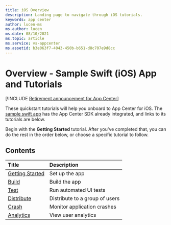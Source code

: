 ```yaml
---
title: iOS Overview
description: Landing page to navigate through iOS tutorials.
keywords: app center
author: lucen-ms
ms.author: lucen
ms.date: 08/10/2021
ms.topic: article
ms.service: vs-appcenter
ms.assetid: b3e063f7-4043-450b-b651-d8c707e9d8cc
---
```


# Overview - Sample Swift (iOS) App and Tutorials

[!INCLUDE [Retirement announcement for App Center](../../includes/retirement.md)]

These quickstart tutorials will help you onboard to App Center for iOS. The [sample swift app](https://github.com/microsoft/appcenter-sampleapp-ios-swift/tree/master) has the App Center SDK already integrated, and links to its tutorials are below.

Begin with the **Getting Started** tutorial. After you've completed that, you can do the rest in the order below, or choose a specific tutorial to follow.

## Contents

| Title                                 | Description                    |
|:--------------------------------------|:-------------------------------|
| [Getting Started](getting-started.md) | Set up the app                 |
| [Build](build.md)                     | Build the app                  |
| [Test](test.md)                       | Run automated UI tests         |
| [Distribute](distribute.md)           | Distribute to a group of users |
| [Crash](crashes.md)                   | Monitor application crashes    |
| [Analytics](analytics.md)             | View user analytics            |

